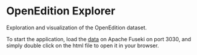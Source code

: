 # OpenEdition Explorer

Exploration and visualization of the OpenEdition dataset.

To start the application, load the [data](https://drive.google.com/file/d/1g_ydUlaoqp4M1NU-aCCSqwC8SlRvqXaY/view?usp=share_link) on Apache Fuseki on port 3030, and simply double click on the html file to open it in your browser.
